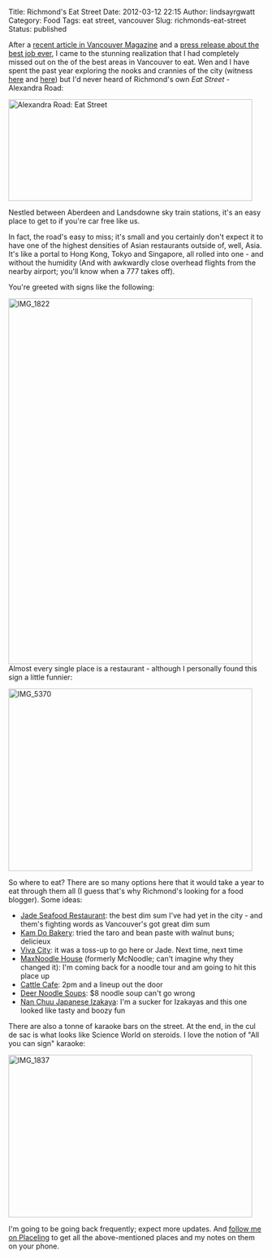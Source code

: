 Title: Richmond's Eat Street
Date: 2012-03-12 22:15
Author: lindsayrgwatt
Category: Food
Tags: eat street, vancouver
Slug: richmonds-eat-street
Status: published

After a [recent article in Vancouver Magazine](http://www.vanmag.com/Restaurants/Best_of_Richmonds_Eat_Street) and a [press release about the best job ever](http://www.tourismrichmond.com/media/news-releases/tourism-richmond-holding-open-audition-salaried-year-long-food-blogger), I came to the stunning realization that I had completely missed out on the of the best areas in Vancouver to eat. Wen and I have spent the past year exploring the nooks and crannies of the city (witness [here](https://www.placeling.com/lindsayrgwatt/) and [here](http://lindsayrgwatt.com/blog/2011/03/food-walking-east-van/)) but I'd never heard of Richmond's own *Eat Street* - Alexandra Road:

<img src="http://maps.googleapis.com/maps/api/staticmap?center=49.1784,-123.1315&amp;zoom=15&amp;size=480x200&amp;maptype=roadmap&amp;markers=color:blue%7Clabel:A%7C49.1784,-123.1315&amp;sensor=false" title="Alexandra Road: Eat Street" class="alignnone" width="480" height="200" />

Nestled between Aberdeen and Landsdowne sky train stations, it's an easy place to get to if you're car free like us.

In fact, the road's easy to miss; it's small and you certainly don't expect it to have one of the highest densities of Asian restaurants outside of, well, Asia. It's like a portal to Hong Kong, Tokyo and Singapore, all rolled into one - and without the humidity (And with awkwardly close overhead flights from the nearby airport; you'll know when a 777 takes off).

You're greeted with signs like the following:

<img src="{static}/images/2012/03/IMG_1822.jpg" title="IMG_1822" class="aligncenter size-full " width="480" height="720" />Almost every single place is a restaurant - although I personally found this sign a little funnier:

<img src="{static}/images/2012/03/IMG_5370.jpg" title="IMG_5370" class="aligncenter size-full " width="480" height="359" />

So where to eat? There are so many options here that it would take a year to eat through them all (I guess that's why Richmond's looking for a food blogger). Some ideas:

- [Jade Seafood Restaurant](http://www.placeling.com/perspectives/4f4d5b8a57b4e36b02000025): the best dim sum I've had yet in the city - and them's fighting words as Vancouver's got great dim sum
- [Kam Do Bakery](http://www.placeling.com/perspectives/4f4d62d157b4e36b02000034): tried the taro and bean paste with walnut buns; delicieux
- [Viva City](http://www.placeling.com/perspectives/4f544c9757b4e33a7300000a): it was a toss-up to go here or Jade. Next time, next time
- [MaxNoodle House](http://www.placeling.com/perspectives/4f4d62a257b4e36b0200002d) (formerly McNoodle; can't imagine why they changed it): I'm coming back for a noodle tour and am going to hit this place up
- [Cattle Cafe](http://www.placeling.com/perspectives/4f5bd43557b4e32187000012): 2pm and a lineup out the door
- [Deer Noodle Soups](http://www.placeling.com/perspectives/4f544c4157b4e33a73000003): $8 noodle soup can't go wrong
- [Nan Chuu Japanese Izakaya](http://www.placeling.com/perspectives/4f5bd5c457b4e3218700001b): I'm a sucker for Izakayas and this one looked like tasty and boozy fun

There are also a tonne of karaoke bars on the street. At the end, in the cul de sac is what looks like Science World on steroids. I love the notion of "All you can sign" karaoke:

<img src="{static}/images/2012/03/IMG_1837.jpg" title="IMG_1837" class="aligncenter size-full " width="480" height="320" />

I'm going to be going back frequently; expect more updates. And [follow me on Placeling](http://www.placeling.com/lindsayrgwatt/) to get all the above-mentioned places and my notes on them on your phone.

